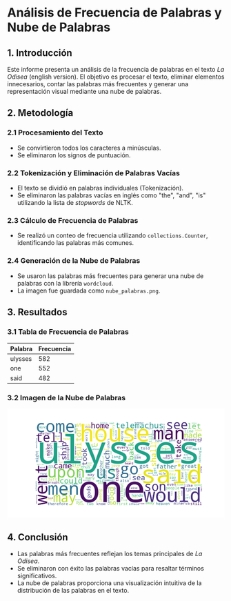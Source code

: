 
# Análisis de Frecuencia de Palabras y Nube de Palabras

## 1. Introducción
Este informe presenta un análisis de la frecuencia de palabras en el texto *La Odisea* (english version).
El objetivo es procesar el texto, eliminar elementos innecesarios, contar las palabras más frecuentes y generar una representación visual mediante una nube de palabras.

## 2. Metodología

### 2.1 Procesamiento del Texto
- Se convirtieron todos los caracteres a minúsculas.
- Se eliminaron los signos de puntuación.

### 2.2 Tokenización y Eliminación de Palabras Vacías
- El texto se dividió en palabras individuales (Tokenización).
- Se eliminaron las palabras vacías en inglés como "the", "and", "is" utilizando la lista de *stopwords* de NLTK.

### 2.3 Cálculo de Frecuencia de Palabras
- Se realizó un conteo de frecuencia utilizando `collections.Counter`, identificando las palabras más comunes.

### 2.4 Generación de la Nube de Palabras
- Se usaron las palabras más frecuentes para generar una nube de palabras con la librería `wordcloud`.
- La imagen fue guardada como `nube_palabras.png`.

## 3. Resultados

### 3.1 Tabla de Frecuencia de Palabras
| Palabra   | Frecuencia |
|-----------|------------|
|  ulysses  |    582     |
|    one    |    552     |
|    said   |    482     |


### 3.2 Imagen de la Nube de Palabras

![Nube de Palabras](nube_palabras.png)

## 4. Conclusión
- Las palabras más frecuentes reflejan los temas principales de *La Odisea*.
- Se eliminaron con éxito las palabras vacías para resaltar términos significativos.
- La nube de palabras proporciona una visualización intuitiva de la distribución de las palabras en el texto.